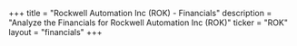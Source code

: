 +++
title = "Rockwell Automation Inc (ROK) - Financials"
description = "Analyze the Financials for Rockwell Automation Inc (ROK)"
ticker = "ROK"
layout = "financials"
+++

